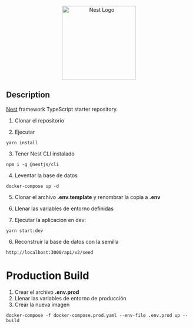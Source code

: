 <p align="center">
  <a href="http://nestjs.com/" target="blank"><img src="https://nestjs.com/img/logo-small.svg" width="200" alt="Nest Logo" /></a>
</p>

## Description

[Nest](https://github.com/nestjs/nest) framework TypeScript starter repository.

1. Clonar el repositorio

2. Ejecutar
```
yarn install
```

3. Tener Nest CLI instalado
```
npm i -g @nestjs/cli
```

4. Leventar la base de datos
```
docker-compose up -d
```

5. Clonar el archivo __.env.template__ y renombrar la copia a __.env__

6. Llenar las variables de entorno definidas

7. Ejecutar la aplicacion en dev:
```
yarn start:dev
```

6. Reconstruir la base de datos con la semilla
```
http://localhost:3000/api/v2/seed
```

# Production Build
1. Crear el archivo __.env.prod__
2. Llenar las variables de entorno de producción
3. Crear la nueva imagen
```
docker-compose -f docker-compose.prod.yaml --env-file .env.prod up --build
```
